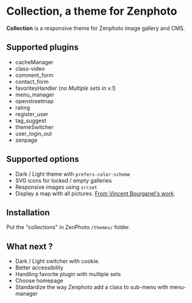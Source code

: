 # Collection, a theme for Zenphoto
**Collection** is a responsive theme for Zenphoto image gallery and CMS. 

## Supported plugins
* cacheManager
* class-video
* comment_form
* contact_form
* favoritesHandler (*no Multiple sets in v.1*)
* menu_manager
* openstreetmap
* rating
* register_user
* tag_suggest
* themeSwitcher
* user_login_out
* zenpage

## Supported options
* Dark / Light theme with `prefers-color-scheme`
* SVG icons for locked / empty galleries
* Responsive images using `srcset`
* Display a map with all pictures. [From Vincent Bourganel's work](https://www.vincentbourganel.fr/news/map-of-geo-localized-pictures/). 

## Installation
Put the "collections" in ZenPhoto `/themes/` folder.

## What next ?
* Dark / Light switcher with cookie.
* Better accessibility
* Handling favorite plugin with multiple sets
* Choose homepage
* Standardize the way Zenphoto add a class to sub-menu with menu-manager